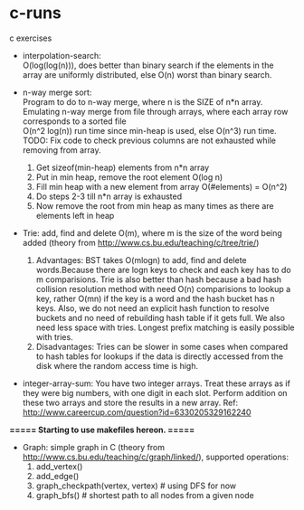 c-runs
======

c exercises

 - interpolation-search: <br>O(log(log(n))), does better than binary search if the elements in the array are uniformly distributed, else O(n) worst than binary search.

 - n-way merge sort: <br>Program to do to n-way merge, where n is the SIZE of n*n array. Emulating n-way merge from file through arrays, where each array row corresponds to a sorted file<br>O(n^2 log(n)) run time since min-heap is used, else O(n^3) run time.<br>TODO: Fix code to check previous columns are not exhausted while removing from array.<br>
    1. Get sizeof(min-heap) elements from n*n array
    2. Put in min heap, remove the root element O(log n)
    3. Fill min heap with a new element from array O(#elements) = O(n^2)
    4. Do steps 2-3 till n*n array is exhausted
    5. Now remove the root from min heap as many times as there are elements left in heap

 - Trie: add, find and delete O(m), where m is the size of the word being added (theory from http://www.cs.bu.edu/teaching/c/tree/trie/)<br>
    1. Advantages: BST takes O(mlogn) to add, find and delete words.Because there are logn keys to check and each key has to do m comparisions. Trie is also better than hash because a bad hash collision resolution method with need O(n) comparisions to lookup a key, rather O(mn) if the key is a word and the hash bucket has n keys. Also, we do not need an explicit hash function to resolve buckets and no need of rebuilding hash table if it gets full. We also need less space with tries. Longest prefix matching is easily possible with tries.
    2. Disadvantages: Tries can be slower in some cases when compared to hash tables for lookups if the data is directly accessed from the disk where the random access time is high.
 - integer-array-sum: You have two integer arrays. Treat these arrays as if they were big numbers,
with one digit in each slot. Perform addition on these two arrays and store the results in a new array. Ref: http://www.careercup.com/question?id=6330205329162240

<b>===== Starting to use makefiles hereon. =====</b>

 - Graph: simple graph in C (theory from http://www.cs.bu.edu/teaching/c/graph/linked/), supported operations:
    1. add_vertex()
    2. add_edge()
    3. graph_checkpath(vertex, vertex) # using DFS for now
    4. graph_bfs() # shortest path to all nodes from a given node

